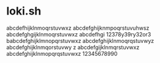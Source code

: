 # loki.sh     


abcdefhijklnmoqrstuvwxz abcdefghijknmpoqrstuvuhwsz abcdefghgijklnmoqrstuvwxz abcdefhgi
12378y39ry32or3
 babcdefghijklmnopqrstuvwxz abcdefghijklnmoqrqstuvwyz abcdefghijklnmqorstuvwy z
 abcdefgijklnmqrstuvwxz 
 abcdefghijklnmopqrqstuvwxz 12345678990
 
